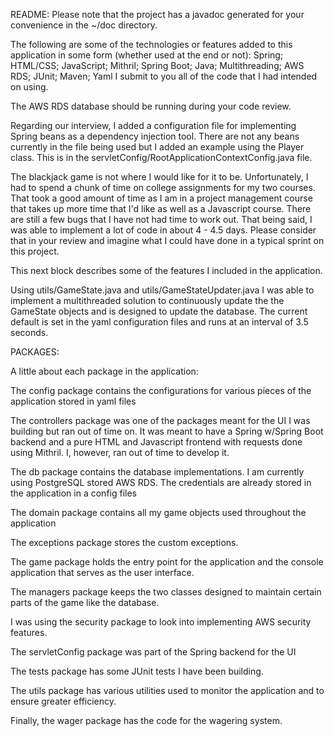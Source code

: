 README:
Please note that the project has a javadoc generated for your convenience in the ~/doc directory.

The following are some of the technologies or features added to this application in some form (whether used at the end or not):
	Spring; HTML/CSS; JavaScript; Mithril; Spring Boot; Java; Multithreading; AWS RDS; JUnit; Maven; Yaml
I submit to you all of the code that I had intended on using.

The AWS RDS database should be running during your code review.

Regarding our interview, I added a configuration file for implementing Spring beans as a dependency injection tool.  There are not any beans
currently in the file being used but I added an example using the Player class.  This is in the servletConfig/RootApplicationContextConfig.java file.

The blackjack game is not where I would like for it to be.  Unfortunately, I had to spend a chunk of time on college assignments for my two courses.
That took a good amount of time as I am in a project management course that takes up more time that I'd like as well as a Javascript course.  There are still a few bugs that I have not had time to work out.  That being said, I was able to implement a lot of code in about 4 - 4.5 days.  Please consider that in your review and imagine what I could have done in a typical sprint on this project.

This next block describes some of the features I included in the application.

Using utils/GameState.java and utils/GameStateUpdater.java I was able to implement a multithreaded solution to continuously update the the GameState objects
and is designed to update the database.  The current default is set in the yaml configuration files and runs at an interval of 3.5 seconds.



PACKAGES:

A little about each package in the application:

The config package contains the configurations for various pieces of the application stored in yaml files

The controllers package was one of the packages meant for the UI I was building but ran out of time on.  It was meant to have a Spring w/Spring Boot
backend and a pure HTML and Javascript frontend with requests done using Mithril.  I, however, ran out of time to develop it.

The db package contains the database implementations.  I am currently using PostgreSQL stored AWS RDS.  The credentials are already stored in the 
application in a config files

The domain package contains all my game objects used throughout the application

The exceptions package stores the custom exceptions.

The game package holds the entry point for the application and the console application that serves as the user interface.

The managers package keeps the two classes designed to maintain certain parts of the game like the database.

I was using the security package to look into implementing AWS security features.

The servletConfig package was part of the Spring backend for the UI

The tests package has some JUnit tests I have been building.

The utils package has various utilities used to monitor the application and to ensure greater efficiency.

Finally, the wager package has the code for the wagering system.
